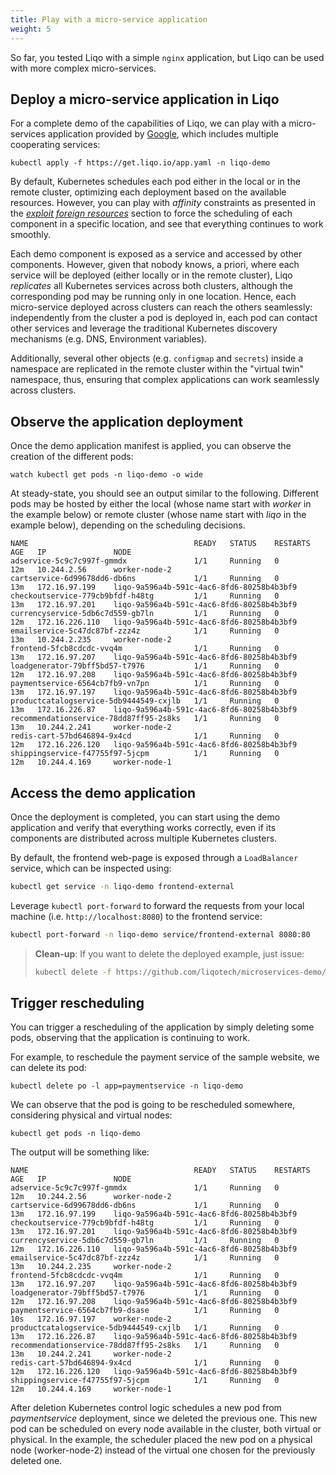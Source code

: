```yaml
---
title: Play with a micro-service application
weight: 5
---
```


So far, you tested Liqo with a simple `nginx` application, but Liqo can be used with more complex micro-services.

##  Deploy a micro-service application in Liqo

For a complete demo of the capabilities of Liqo, we can play with a micro-services application provided by [Google](https://github.com/GoogleCloudPlatform/microservices-demo), which includes multiple cooperating services:

```
kubectl apply -f https://get.liqo.io/app.yaml -n liqo-demo
```

By default, Kubernetes schedules each pod either in the local or in the remote cluster, optimizing each deployment based on the available resources.
However, you can play with *affinity* constraints as presented in the [*exploit foreign resources*](../test) section to force the scheduling of each component in a specific location, and see that everything continues to work smoothly.

Each demo component is exposed as a service and accessed by other components.
However, given that nobody knows, a priori, where each service will be deployed (either locally or in the remote cluster), Liqo _replicates_ all Kubernetes services across both clusters, although the corresponding pod may be running only in one location.
Hence, each micro-service deployed across clusters can reach the others seamlessly: independently from the cluster a pod is deployed in, each pod can contact other services and leverage the traditional Kubernetes discovery mechanisms (e.g. DNS, Environment variables).

Additionally, several other objects (e.g. `configmap` and `secrets`) inside a namespace are replicated in the remote cluster within the "virtual twin" namespace, thus, ensuring that complex applications can work seamlessly across clusters.

## Observe the application deployment

Once the demo application manifest is applied, you can observe the creation of the different pods:

```
watch kubectl get pods -n liqo-demo -o wide
```

At steady-state, you should see an output similar to the following.
Different pods may be hosted by either the local (whose name start with _worker_ in the example below) or remote cluster (whose name start with _liqo_ in the example below), depending on the scheduling decisions.
```
NAME                                     READY   STATUS    RESTARTS   AGE   IP               NODE
adservice-5c9c7c997f-gmmdx               1/1     Running   0          12m   10.244.2.56      worker-node-2
cartservice-6d99678dd6-db6ns             1/1     Running   0          13m   172.16.97.199    liqo-9a596a4b-591c-4ac6-8fd6-80258b4b3bf9
checkoutservice-779cb9bfdf-h48tg         1/1     Running   0          13m   172.16.97.201    liqo-9a596a4b-591c-4ac6-8fd6-80258b4b3bf9
currencyservice-5db6c7d559-gb7ln         1/1     Running   0          12m   172.16.226.110   liqo-9a596a4b-591c-4ac6-8fd6-80258b4b3bf9
emailservice-5c47dc87bf-zzz4z            1/1     Running   0          13m   10.244.2.235     worker-node-2
frontend-5fcb8cdcdc-vvq4m                1/1     Running   0          13m   172.16.97.207    liqo-9a596a4b-591c-4ac6-8fd6-80258b4b3bf9
loadgenerator-79bff5bd57-t7976           1/1     Running   0          12m   172.16.97.208    liqo-9a596a4b-591c-4ac6-8fd6-80258b4b3bf9
paymentservice-6564cb7fb9-vn7pn          1/1     Running   0          13m   172.16.97.197    liqo-9a596a4b-591c-4ac6-8fd6-80258b4b3bf9
productcatalogservice-5db9444549-cxjlb   1/1     Running   0          13m   172.16.226.87    liqo-9a596a4b-591c-4ac6-8fd6-80258b4b3bf9
recommendationservice-78dd87ff95-2s8ks   1/1     Running   0          13m   10.244.2.241     worker-node-2
redis-cart-57bd646894-9x4cd              1/1     Running   0          12m   172.16.226.120   liqo-9a596a4b-591c-4ac6-8fd6-80258b4b3bf9
shippingservice-f47755f97-5jcpm          1/1     Running   0          12m   10.244.4.169     worker-node-1
```

## Access the demo application

Once the deployment is completed, you can start using the demo application and verify that everything works correctly, even if its components are distributed across multiple Kubernetes clusters.

By default, the frontend web-page is exposed through a `LoadBalancer` service, which can be inspected using:

```bash
kubectl get service -n liqo-demo frontend-external
```

Leverage `kubectl port-forward` to forward the requests from your local machine (i.e. `http://localhost:8080`) to the frontend service:

```bash
kubectl port-forward -n liqo-demo service/frontend-external 8080:80
```

> **Clean-up**: If you want to delete the deployed example, just issue:
>
> ```bash
> kubectl delete -f https://github.com/liqotech/microservices-demo/blob/master/release/kubernetes-manifests.yaml -n liqo-demo
> ```

## Trigger rescheduling

You can trigger a rescheduling of the application by simply deleting some pods, observing that the application is continuing to work.

For example, to reschedule the payment service of the sample website, we can delete its pod:

```
kubectl delete po -l app=paymentservice -n liqo-demo
```

We can observe that the pod is going to be rescheduled somewhere, considering physical and virtual nodes:

```
kubectl get pods -n liqo-demo
```

The output will be something like:

```
NAME                                     READY   STATUS    RESTARTS   AGE   IP               NODE
adservice-5c9c7c997f-gmmdx               1/1     Running   0          12m   10.244.2.56      worker-node-2
cartservice-6d99678dd6-db6ns             1/1     Running   0          13m   172.16.97.199    liqo-9a596a4b-591c-4ac6-8fd6-80258b4b3bf9
checkoutservice-779cb9bfdf-h48tg         1/1     Running   0          13m   172.16.97.201    liqo-9a596a4b-591c-4ac6-8fd6-80258b4b3bf9
currencyservice-5db6c7d559-gb7ln         1/1     Running   0          12m   172.16.226.110   liqo-9a596a4b-591c-4ac6-8fd6-80258b4b3bf9
emailservice-5c47dc87bf-zzz4z            1/1     Running   0          13m   10.244.2.235     worker-node-2
frontend-5fcb8cdcdc-vvq4m                1/1     Running   0          13m   172.16.97.207    liqo-9a596a4b-591c-4ac6-8fd6-80258b4b3bf9
loadgenerator-79bff5bd57-t7976           1/1     Running   0          12m   172.16.97.208    liqo-9a596a4b-591c-4ac6-8fd6-80258b4b3bf9
paymentservice-6564cb7fb9-dsase          1/1     Running   0          10s   172.16.97.197    worker-node-2
productcatalogservice-5db9444549-cxjlb   1/1     Running   0          13m   172.16.226.87    liqo-9a596a4b-591c-4ac6-8fd6-80258b4b3bf9
recommendationservice-78dd87ff95-2s8ks   1/1     Running   0          13m   10.244.2.241     worker-node-2
redis-cart-57bd646894-9x4cd              1/1     Running   0          12m   172.16.226.120   liqo-9a596a4b-591c-4ac6-8fd6-80258b4b3bf9
shippingservice-f47755f97-5jcpm          1/1     Running   0          12m   10.244.4.169     worker-node-1
```

After deletion Kubernetes control logic schedules a new pod from *paymentservice* deployment, since we deleted the previous one. This new pod can be scheduled on every node available in the cluster, both virtual or physical. In the example, the scheduler placed the new pod on a physical node (worker-node-2) instead of the virtual one chosen for the previously deleted one.
